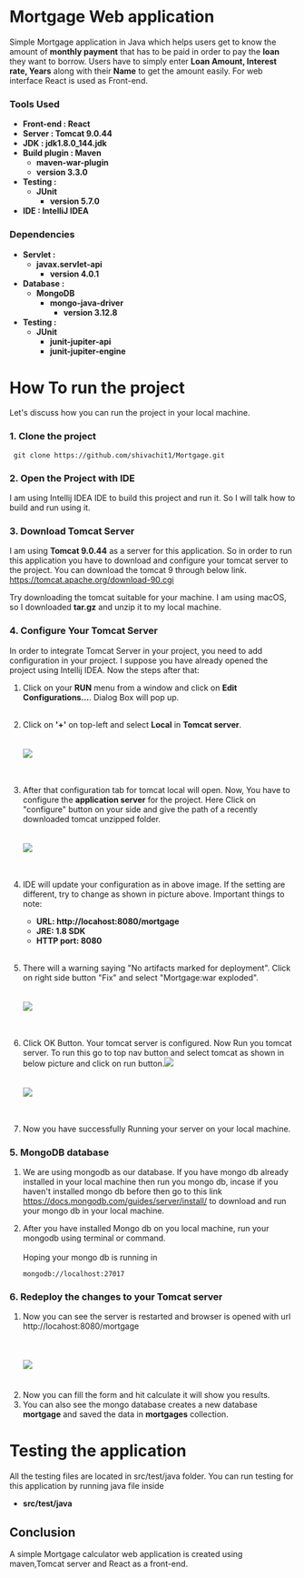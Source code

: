 # Mortgage Web application
Simple Mortgage application in Java which helps users get to know the amount of **monthly payment** that has to be paid in order to pay the **loan** they want to borrow.
Users have to simply enter **Loan Amount, Interest rate, Years** along with their **Name** to get the amount easily.
For web interface React is used as Front-end.

### Tools Used
- **Front-end : React**
- **Server : Tomcat 9.0.44**
- **JDK : jdk1.8.0_144.jdk**
- **Build plugin : Maven**
  - **maven-war-plugin**
  - **version 3.3.0**
- **Testing :**
  - **JUnit**
    - **version 5.7.0**
- **IDE : IntelliJ IDEA**

### Dependencies
- **Servlet :**
  - **javax.servlet-api**
    - **version 4.0.1**
- **Database :**
  - **MongoDB**
    - **mongo-java-driver**
        - **version 3.12.8**
- **Testing :**
  - **JUnit**
    - **junit-jupiter-api**
    - **junit-jupiter-engine**

 
# How To run the project
  Let's discuss how you can run the project in your local machine.
   ### 1. **Clone the project**

     git clone https://github.com/shivachit1/Mortgage.git
  ### 2. **Open the Project with IDE**
  I am using Intellij IDEA IDE to build this project and run it. So I will talk how to build and run using it. 

  ### 3. **Download Tomcat Server**
  I am using **Tomcat 9.0.44** as a server for this application. So in order to run this application you have to download and configure your tomcat server to the project.
  You can download the tomcat 9 through below link.
  <https://tomcat.apache.org/download-90.cgi>
  
  Try downloading the tomcat suitable for your machine. I am using macOS, so I downloaded **tar.gz** and unzip it to my local machine.

  ### 4. **Configure Your Tomcat Server**
  In order to integrate Tomcat Server in your project, you need to add configuration in your project. I suppose you have already opened the project using Intellij IDEA.
Now the steps after that: 
  1. Click on your **RUN** menu from a window and click on **Edit Configurations...**.
     Dialog Box will pop up.</br></br>
  2. Click on **'+'** on top-left and select **Local** in **Tomcat server**.
     </br>
     </br>
     </br>
     ![](assests/tomcat-setup1.png)
     </br>
     </br>
     </br>
  3. After that configuration tab for tomcat local will open. Now, You have to configure the **application server** for the project.
     Here Click on "configure" button on your side and give the path of a recently downloaded tomcat unzipped folder.
     </br>
     </br>
     </br>
     ![](assests/tomcat-setup2.png)
     </br>
     </br>
     </br>
     
  4. IDE will update your configuration as in above image. If the setting are different, try to change as shown in picture above.
    Important things to note:
     - **URL: http://locahost:8080/mortgage**
     - **JRE: 1.8 SDK**
     - **HTTP port: 8080**
    </br></br>
  5. There will a warning saying "No artifacts marked for deployment". Click on right side button "Fix" and select "Mortgage:war exploded".
     </br>
     </br>
     </br>
     ![](assests/tomcat-setup3.png)
     </br>
     </br>
     </br>
     
  6. Click OK Button. Your tomcat server is configured. Now Run you tomcat server. 
     To run this go to top nav button and select tomcat as shown in below picture and click on run button.![](assests/run-button.png)
     </br>
     </br>
     </br>
     ![](assests/tomcat-setup4.png)
     </br>
     </br>
     </br>
  7. Now you have successfully Running your server on your local machine.

### 5. **MongoDB database**
 1. We are using mongodb as our database. If you have mongo db already installed in your local machine then run you mongo db, 
    incase if you haven't installed mongo db before then go to this link https://docs.mongodb.com/guides/server/install/ to download and run your mongo db in your local machine.
    
 2. After you have installed Mongo db on you local machine, run your mongodb using terminal or command.</br>
    </br>
    Hoping your mongo db is running in
   
        mongodb://localhost:27017

### 6. **Redeploy the changes to your Tomcat server**
 1. Now you can see the server is restarted and browser is opened with url http://locahost:8080/mortgage
        </br>
    </br>
    </br>
    </br>
    ![](assests/home-page.png)
    </br>
    </br>
    </br>
 2. Now you can fill the form and hit calculate it will show you results.
    </br>
 3. You can also see the mongo database creates a new database **mortgage** and saved the data in **mortgages** collection.


# Testing the application
All the testing files are located in src/test/java folder.
 You can run testing for this application by running java file inside 
 - **src/test/java**


## Conclusion
 A simple Mortgage calculator web application is created using maven,Tomcat server and React as a front-end.